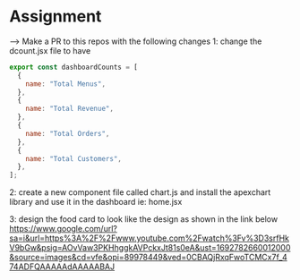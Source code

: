 # Assignment

--> Make a PR to this repos with the following changes
1: change the dcount.jsx file to have

```js
export const dashboardCounts = [
  {
    name: "Total Menus",
  },
  {
    name: "Total Revenue",
  },
  {
    name: "Total Orders",
  },
  {
    name: "Total Customers",
  },
];
```

2: create a new component file called chart.js and install the apexchart library and use it in the dashboard ie: home.jsx

3: design the food card to look like the design as shown in the link below
https://www.google.com/url?sa=i&url=https%3A%2F%2Fwww.youtube.com%2Fwatch%3Fv%3D3srfHkV9bGw&psig=AOvVaw3PKHhggkAVPckxJt81s0eA&ust=1692782660012000&source=images&cd=vfe&opi=89978449&ved=0CBAQjRxqFwoTCMCx7f_474ADFQAAAAAdAAAAABAJ

